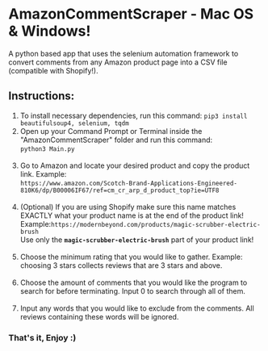 # AmazonCommentScraper - Mac OS & Windows!
A python based app that uses the selenium automation framework to convert comments from any Amazon product page into a CSV file (compatible with Shopify!).

## Instructions:
1. To install necessary dependencies, run this command:
```pip3 install beautifulsoup4, selenium, tqdm```
2. Open up your Command Prompt or Terminal inside the "AmazonCommentScraper" folder and run this command:</br>
```python3 Main.py```<br><br>
3. Go to Amazon and locate your desired product and copy the product link. Example:</br>
```https://www.amazon.com/Scotch-Brand-Applications-Engineered-810K6/dp/B00006IF67/ref=cm_cr_arp_d_product_top?ie=UTF8```<br><br>
4. (Optional) If you are using Shopify make sure this name matches EXACTLY what your product name is at the end of the product link! Example:```https://modernbeyond.com/products/magic-scrubber-electric-brush```<br>
Use only the <b>```magic-scrubber-electric-brush```</b> part of your product link!<br><br>
5. Choose the minimum rating that you would like to gather. Example: choosing 3 stars collects reviews that are 3 stars and above.<br><br>
6. Choose the amount of comments that you would like the program to search for before terminating. Input 0 to search through all of them. <br><br>
7. Input any words that you would like to exclude from the comments. All reviews containing these words will be ignored.

### That's it, Enjoy :)
